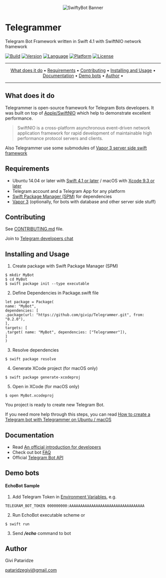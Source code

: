 <p align="center"><img src="http://gp-apps.com/github/telegrammer_logo.png" alt="SwiftyBot Banner"></p>

# Telegrammer
Telegram Bot Framework written in Swift 4.1 with SwiftNIO network framework

[![Build](https://circleci.com/gh/givip/Telegrammer/tree/master.svg?style=shield&circle-token=04a84114573c1c6b3039ef82b88e54f1f6b8c512)](https://circleci.com/gh/givip/Telegrammer)
[![Version](https://img.shields.io/badge/version-0.2.2-blue.svg)](https://github.com/givip/Telegrammer/releases)
[![Language](https://img.shields.io/badge/language-Swift%204.1-orange.svg)](https://swift.org/download/)
[![Platform](https://img.shields.io/badge/platform-Linux%20/%20macOS-ffc713.svg)](https://swift.org/download/)
[![License](https://img.shields.io/badge/license-MIT-lightgrey.svg)](https://github.com/givip/Telegrammer/blob/master/LICENSE)

---

<p align="center">
<a href="#what-does-it-do">What does it do</a> &bull;
<a href="#requirements">Requirements</a> &bull;
<a href="#contributing">Contributing</a> &bull;
<a href="#installing-and-usage">Installing and Usage</a> &bull;
<a href="#documentation">Documentation</a> &bull;
<a href="#demo-bots">Demo bots</a> &bull;
<a href="#author">Author</a> &bull;
</p>

---

What does it do
---------------

Telegrammer is open-source framework for Telegram Bots developers.
It was built on top of [Apple/SwiftNIO](https://github.com/apple/swift-nio) which help to demonstrate excellent performance.
> SwiftNIO is a cross-platform asynchronous event-driven network application framework for rapid development of maintainable high performance protocol servers and clients.

Also Telegrammer use some submodules of [Vapor 3 server side swift framework](https://github.com/vapor/vapor)


Requirements
---------------

- Ubuntu 14.04 or later with [Swift 4.1 or later](https://swift.org/getting-started/) / macOS with [Xcode 9.3 or later](https://swift.org/download/)
- Telegram account and a Telegram App for any platform
- [Swift Package Manager (SPM)](https://github.com/apple/swift-package-manager/blob/master/Documentation/Usage.md) for dependencies 
- [Vapor 3](https://vapor.codes) (optionally, for bots with database and other server side stuff)

Contributing
---------------

See [CONTRIBUTING.md](docs/CONTRIBUTING.md) file.

Join to [Telegram developers chat](https://t.me/joinchat/AzGW3kkUjLoK2dr3CZFrFQ)

Installing and Usage
---------------

1. Create package with Swift Package Manager (SPM)
```
$ mkdir MyBot
$ cd MyBot
$ swift package init --type executable
```
2. Define Dependencies in Package.swift file
```
let package = Package(
name: "MyBot",
dependencies: [
.package(url: "https://github.com/givip/Telegrammer.git", from: "0.2.0"),
],
targets: [
.target( name: "MyBot", dependencies: ["Telegrammer"]),
]
)
```
3. Resolve dependencies
```
$ swift package resolve
```
4. Generate XCode project (for macOS only)
```
$ swift package generate-xcodeproj
```
5. Open in XCode (for macOS only)
```
$ open MyBot.xcodeproj
```
You project is ready to create new Telegram Bot.

If you need more help through this steps, you can read [How to create a Telegram bot with Telegrammer on Ubuntu / macOS](https://github.com/givip/Telegrammer/wiki/Creating-Telegram-bot-in-Swift)


Documentation
-------------

- Read [An official introduction for developers](https://core.telegram.org/bots) 
- Check out bot [FAQ](https://core.telegram.org/bots/faq)
- Official [Telegram Bot API](https://core.telegram.org/bots/api)


Demo bots
---------

#### EchoBot Sample
1. Add Telegram Token in [Environment Variables](http://nshipster.com/launch-arguments-and-environment-variables/), e.g. 
```
TELEGRAM_BOT_TOKEN 000000000:AAAAAAAAAAAAAAAAAAAAAAAAAAAAAAAAAA
```
2. Run EchoBot executable scheme or
```
$ swift run
```
3. Send _**/echo**_ command to bot


Author
------

Givi Pataridze

[pataridzegivi@gmail.com](mailto:pataridzegivi@gmail.com)


